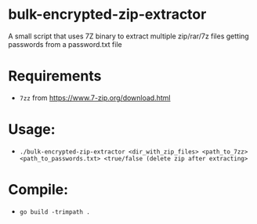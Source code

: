 # bulk-encrypted-zip-extractor

A small script that uses 7Z binary to extract multiple zip/rar/7z files getting passwords from a password.txt file

# Requirements

- `7zz` from https://www.7-zip.org/download.html

# Usage:

- `./bulk-encrypted-zip-extractor <dir_with_zip_files> <path_to_7zz> <path_to_passwords.txt> <true/false (delete zip after extracting>`

# Compile:

- `go build -trimpath .`
